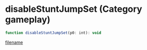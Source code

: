 # disableStuntJumpSet (Category gameplay)

```js
function disableStuntJumpSet(p0: int): void
```

[filename](disableStuntJumpSet_m.md ':include')